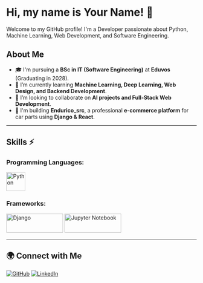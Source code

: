 # Hi, my name is Your Name! 👋

Welcome to my GitHub profile! I'm a Developer passionate about Python, Machine Learning, Web Development, and Software Engineering.

## About Me

- 🎓 I'm pursuing a **BSc in IT (Software Engineering)** at **Eduvos** (Graduating in 2028).
- 🌱 I’m currently learning **Machine Learning, Deep Learning, Web Design, and Backend Development**.
- 🤝 I’m looking to collaborate on **AI projects and Full-Stack Web Development**.
- 🚀 I'm building **Endurico_src**, a professional **e-commerce platform** for car parts using **Django & React**.

---

## Skills ⚡

### **Programming Languages:**
<p align="left">
  <img src="https://upload.wikimedia.org/wikipedia/commons/c/c3/Python-logo-notext.svg" alt="Python" width="50" height="50" />
</p>

### **Frameworks:**
<p align="left">
  <img src="https://static.djangoproject.com/img/logos/django-logo-positive.png" alt="Django" width="150" height="50" />
  
  <img src="https://jupyter.org/assets/logos/rectanglelogo-greytext-orangebody-greymoons.svg" alt="Jupyter Notebook" width="150" height="50" />
</p>

---

## 🌍 Connect with Me

[![GitHub](https://img.shields.io/badge/GitHub-000?style=for-the-badge&logo=github)](https://github.com/Franxed)
[![LinkedIn](https://img.shields.io/badge/LinkedIn-0077B5?style=for-the-badge&logo=linkedin&logoColor=white)]([https://linkedin.com/in/YourLinkedInProfile](https://www.linkedin.com/in/franco-engelbrecht-572942234/?originalSubdomain=za))

